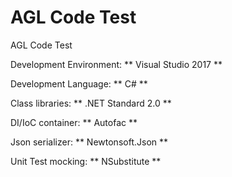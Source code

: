 # AGL Code Test
AGL Code Test

Development Environment: ** Visual Studio 2017 **

Development Language: ** C# **

Class libraries: ** .NET Standard 2.0 **

DI/IoC container: ** Autofac **

Json serializer: ** Newtonsoft.Json **

Unit Test mocking: ** NSubstitute **
